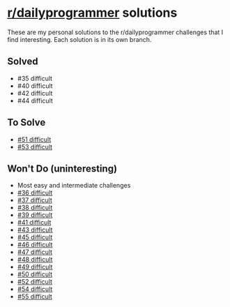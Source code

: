 # [r/dailyprogrammer](http://www.reddit.com/r/dailyprogrammer) solutions

These are my personal solutions to the r/dailyprogrammer challenges that
I find interesting. Each solution is in its own branch.

## Solved

 * #35 difficult
 * #40 difficult
 * #42 difficult
 * #44 difficult

## To Solve

 * [#51 difficult](http://redd.it/ti5jn)
 * [#53 difficult](http://redd.it/tpxqh)

## Won't Do (uninteresting)

 * Most easy and intermediate challenges
 * [#36 difficult](http://redd.it/rujav)
 * [#37 difficult](http://redd.it/rzdjt)
 * [#38 difficult](http://redd.it/s2mxz)
 * [#39 difficult](http://redd.it/s6bab)
 * [#41 difficult](http://redd.it/shqs1)
 * [#43 difficult](http://redd.it/sq3r7)
 * [#45 difficult](http://redd.it/sv6xs)
 * [#46 difficult](http://redd.it/szz72)
 * [#47 difficult](http://redd.it/t33vo)
 * [#48 difficult](http://redd.it/t78li)
 * [#49 difficult](http://redd.it/tb2h7)
 * [#50 difficult](http://redd.it/teu8p)
 * [#52 difficult](http://redd.it/tmnfn)
 * [#54 difficult](http://redd.it/tux8s)
 * [#55 difficult](http://redd.it/txl9j)
